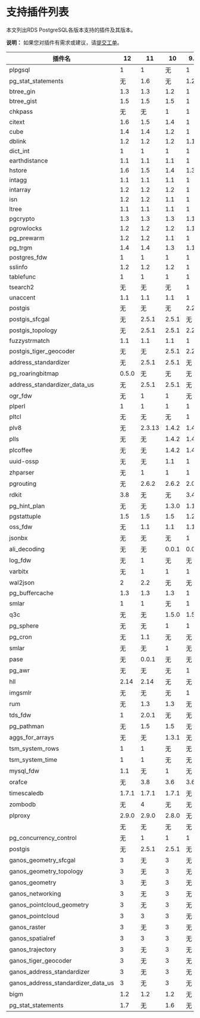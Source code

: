 # 支持插件列表

本文列出RDS PostgreSQL各版本支持的插件及其版本。

**说明：** 如果您对插件有需求或建议，请[提交工单](https://selfservice.console.aliyun.com/ticket/createIndex)。

|插件名|12|11|10|9.4|
|---|--|--|--|---|
|plpgsql|1|1|无|1|
|pg\_stat\_statements|无|1.6|无|1.2|
|btree\_gin|1.3|1.3|1.2|1|
|btree\_gist|1.5|1.5|1.5|1|
|chkpass|无|无|1|1|
|citext|1.6|1.5|1.4|1|
|cube|1.4|1.4|1.2|1|
|dblink|1.2|1.2|1.2|1.1|
|dict\_int|1|1|1|1|
|earthdistance|1.1|1.1|1.1|1|
|hstore|1.6|1.5|1.4|1.3|
|intagg|1.1|1.1|1.1|1|
|intarray|1.2|1.2|1.2|1|
|isn|1.2|1.2|1.1|1|
|ltree|1.1|1.1|1.1|1|
|pgcrypto|1.3|1.3|1.3|1.1|
|pgrowlocks|1.2|1.2|1.2|1.1|
|pg\_prewarm|1.2|1.2|1.1|1|
|pg\_trgm|1.4|1.4|1.3|1.1|
|postgres\_fdw|1|1|1|1|
|sslinfo|1.2|1.2|1.2|1|
|tablefunc|1|1|1|1|
|tsearch2|无|无|无|1|
|unaccent|1.1|1.1|1.1|1|
|postgis|无|无|无|2.2.8|
|postgis\_sfcgal|无|2.5.1|2.5.1|无|
|postgis\_topology|无|2.5.1|2.5.1|2.2.8|
|fuzzystrmatch|1.1|1.1|1.1|1|
|postgis\_tiger\_geocoder|无|无|2.5.1|2.2.8|
|address\_standardizer|无|2.5.1|2.5.1|无|
|pg\_roaringbitmap|0.5.0|无|无|无|
|address\_standardizer\_data\_us|无|2.5.1|2.5.1|无|
|ogr\_fdw|无|1|1|无|
|plperl|1|1|1|1|
|pltcl|无|无|无|1|
|plv8|无|2.3.13|1.4.2|1.4.2|
|plls|无|无|1.4.2|1.4.2|
|plcoffee|无|无|1.4.2|1.4.2|
|uuid-ossp|无|无|1.1|1|
|zhparser|无|1|1|1|
|pgrouting|无|2.6.2|2.6.2|2.0.0|
|rdkit|3.8|无|无|3.4|
|pg\_hint\_plan|无|无|1.3.0|1.1.3|
|pgstattuple|1.5|1.5|1.5|1.2|
|oss\_fdw|无|1.1|1.1|1.1|
|jsonbx|无|无|无|1|
|ali\_decoding|无|无|0.0.1|0.0.1|
|log\_fdw|无|1|无|无|
|varbitx|无|1|1|1|
|wal2json|2|2.2|无|无|
|pg\_buffercache|1.3|1.3|1.3|1|
|smlar|1|1|无|1|
|q3c|无|无|1.5.0|1.5.0|
|pg\_sphere|无|无|1|1|
|pg\_cron|无|1.1|无|无|
|smlar|无|无|1|无|
|pase|无|0.0.1|无|无|
|pg\_awr|无|无|无|1|
|hll|2.14|2.14|无|无|
|imgsmlr|无|无|无|1|
|rum|无|1.3|1.3|无|
|tds\_fdw|1|2.0.1|无|无|
|pg\_pathman|无|1.5|1.5|无|
|aggs\_for\_arrays|无|无|1.3.1|无|
|tsm\_system\_rows|1|1|无|无|
|tsm\_system\_time|1|1|无|无|
|mysql\_fdw|1.1|无|1|无|
|orafce|无|3.8|3.6|3.6|
|timescaledb|1.7.1|1.7.1|1.7.1|无|
|zombodb|无|4|无|无|
|plproxy|2.9.0|2.9.0|2.8.0|无|
| |无|无|无|无|
|pg\_concurrency\_control|无|1|1|1|
|postgis|无|2.5.1|2.5.1|无|
|ganos\_geometry\_sfcgal|3|无|3|无|
|ganos\_geometry\_topology|3|无|3|无|
|ganos\_geometry|3|无|3|无|
|ganos\_networking|3|无|3|无|
|ganos\_pointcloud\_geometry|3|无|3|无|
|ganos\_pointcloud|3|3|3|无|
|ganos\_raster|3|无|3|无|
|ganos\_spatialref|3|3|3|无|
|ganos\_trajectory|3|无|3|无|
|ganos\_tiger\_geocoder|3|无|3|无|
|ganos\_address\_standardizer|3|无|3|无|
|ganos\_address\_standardizer\_data\_us|3|无|3|无|
|bigm|1.2|1.2|1.2|无|
|pg\_stat\_statements|1.7|无|1.6|无|


